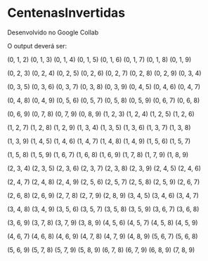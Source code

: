 ﻿# CentenasInvertidas

Desenvolvido no Google Collab

O output deverá ser:

(0, 1, 2)  (0, 1, 3)  (0, 1, 4)  (0, 1, 5)  (0, 1, 6)  (0, 1, 7)  (0, 1, 8)  (0, 1, 9)  

(0, 2, 3)  (0, 2, 4)  (0, 2, 5)  (0, 2, 6)  (0, 2, 7)  (0, 2, 8)  (0, 2, 9)  (0, 3, 4)  

(0, 3, 5)  (0, 3, 6)  (0, 3, 7)  (0, 3, 8)  (0, 3, 9)  (0, 4, 5)  (0, 4, 6)  (0, 4, 7)  

(0, 4, 8)  (0, 4, 9)  (0, 5, 6)  (0, 5, 7)  (0, 5, 8)  (0, 5, 9)  (0, 6, 7)  (0, 6, 8)  

(0, 6, 9)  (0, 7, 8)  (0, 7, 9)  (0, 8, 9)  (1, 2, 3)  (1, 2, 4)  (1, 2, 5)  (1, 2, 6)  

(1, 2, 7)  (1, 2, 8)  (1, 2, 9)  (1, 3, 4)  (1, 3, 5)  (1, 3, 6)  (1, 3, 7)  (1, 3, 8)  

(1, 3, 9)  (1, 4, 5)  (1, 4, 6)  (1, 4, 7)  (1, 4, 8)  (1, 4, 9)  (1, 5, 6)  (1, 5, 7)  

(1, 5, 8)  (1, 5, 9)  (1, 6, 7)  (1, 6, 8)  (1, 6, 9)  (1, 7, 8)  (1, 7, 9)  (1, 8, 9)  

(2, 3, 4)  (2, 3, 5)  (2, 3, 6)  (2, 3, 7)  (2, 3, 8)  (2, 3, 9)  (2, 4, 5)  (2, 4, 6)  

(2, 4, 7)  (2, 4, 8)  (2, 4, 9)  (2, 5, 6)  (2, 5, 7)  (2, 5, 8)  (2, 5, 9)  (2, 6, 7)  

(2, 6, 8)  (2, 6, 9)  (2, 7, 8)  (2, 7, 9)  (2, 8, 9)  (3, 4, 5)  (3, 4, 6)  (3, 4, 7)  

(3, 4, 8)  (3, 4, 9)  (3, 5, 6)  (3, 5, 7)  (3, 5, 8)  (3, 5, 9)  (3, 6, 7)  (3, 6, 8)  

(3, 6, 9)  (3, 7, 8)  (3, 7, 9)  (3, 8, 9)  (4, 5, 6)  (4, 5, 7)  (4, 5, 8)  (4, 5, 9)  

(4, 6, 7)  (4, 6, 8)  (4, 6, 9)  (4, 7, 8)  (4, 7, 9)  (4, 8, 9)  (5, 6, 7)  (5, 6, 8)  

(5, 6, 9)  (5, 7, 8)  (5, 7, 9)  (5, 8, 9)  (6, 7, 8)  (6, 7, 9)  (6, 8, 9)  (7, 8, 9)  

